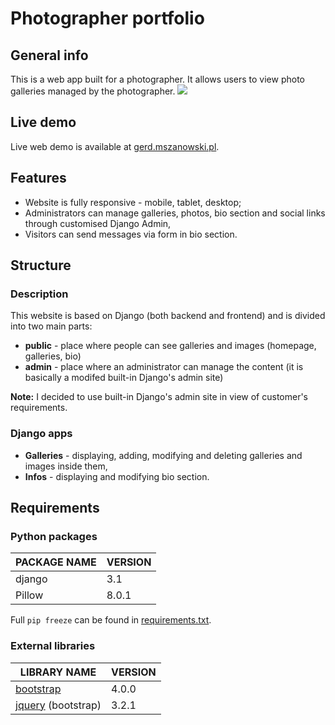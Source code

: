 # Photographer portfolio

## General info
This is a web app built for a photographer. It allows users to view photo galleries managed by the photographer.
![](https://i.imgur.com/FgB1tpC.png)

## Live demo
Live web demo is available at [gerd.mszanowski.pl](https://gerd.mszanowski.pl).

## Features
- Website is fully responsive - mobile, tablet, desktop;
- Administrators can manage galleries, photos, bio section and social links through customised Django Admin,
- Visitors can send messages via form in bio section.

## Structure
### Description
This website is based on Django (both backend and frontend) and is divided into two main parts:
* **public** - place where people can see galleries and images (homepage, galleries, bio)
* **admin** - place where an administrator can manage the content (it is basically a modifed built-in Django's admin site)

**Note:** I decided to use built-in Django's admin site in view of customer's requirements.

### Django apps
- **Galleries** - displaying, adding, modifying and deleting galleries and images inside them,
- **Infos** - displaying and modifying bio section.

## Requirements

### Python packages
| **PACKAGE NAME**    | VERSION |
| ------------------- | ------- |
| django              | 3.1     |
| Pillow              | 8.0.1   |

Full `pip freeze` can be found in [requirements.txt](requirements.txt).

### External libraries

| LIBRARY NAME                              | VERSION |
| ----------------------------------------- | ------- |
| [bootstrap](https://getbootstrap.com/)    | 4.0.0   |
| [jquery](https://jquery.com/) (bootstrap) | 3.2.1   |
